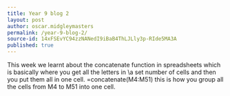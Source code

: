 ```yaml
---
title: Year 9 blog 2
layout: post
author: oscar.midgleymasters
permalink: /year-9-blog-2/
source-id: 14xFSEvYC94zzNANedI9iBaB4ThLJLly3p-RIde5MA3A
published: true
---
```

This week we learnt about the concatenate function in spreadsheets which is basically where you get all the letters in \a set number of cells and then you put them all in one cell. =concatenate(M4:M51) this is how you group all the cells from M4 to M51 into one cell.

